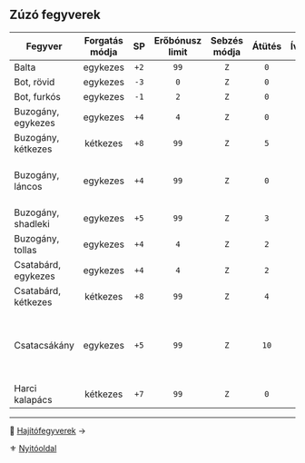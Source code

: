 ## Zúzó fegyverek

<!-- tag: md_table_fegyver_start -->

| Fegyver             | Forgatás módja |  SP  | Erőbónusz limit | Sebzés módja | Átütés | Íves | KF  | Pengehossz | KÉ  |  TÉ  |  VÉ  | Sebesség | Kategória | Speciális                                                                        |
| ------------------- |:--------------:|:----:|:---------------:|:------------:|:------:|:----:|:---:|:----------:|:---:|:----:|:----:|:--------:|:---------:| -------------------------------------------------------------------------------- |
| Balta               |    egykezes    | `+2` |      `99`       |     `Z`      |  `0`   | `0`  | `0` |    `0`     | `1` | `6`  | `1`  |   `7`    |   zúzó    |                                                                                  |
| Bot, rövid          |    egykezes    | `-3` |       `0`       |     `Z`      |  `0`   | `0`  | `0` |   `0.5`    | `6` | `9`  | `6`  |   `6`    |   zúzó    |                                                                                  |
| Bot, furkós         |    egykezes    | `-1` |       `2`       |     `Z`      |  `0`   | `0`  | `0` |    `1`     | `4` | `10` | `8`  |   `7`    |   zúzó    |                                                                                  |
| Buzogány, egykezes  |    egykezes    | `+4` |       `4`       |     `Z`      |  `0`   | `0`  | `0` |    `1`     | `4` | `12` | `8`  |   `7`    |   zúzó    |                                                                                  |
| Buzogány, kétkezes  |    kétkezes    | `+8` |      `99`       |     `Z`      |  `5`   | `0`  | `0` |   `1.5`    | `1` | `20` | `8`  |   `9`    |   zúzó    | **Erő** követelmény:`+2`                                                         |
| Buzogány, láncos    |    egykezes    | `+4` |      `99`       |     `Z`      |  `0`   | `0`  | `0` |    `1`     | `3` | `15` | `6`  |   `7`    |   zúzó    | Ellene az ellenfél Pajzs VÉ fele számít csak!                                    |
| Buzogány, shadleki  |    egykezes    | `+5` |      `99`       |     `Z`      |  `3`   | `0`  | `0` |    `1`     | `5` | `14` | `9`  |   `7`    |   zúzó    |                                                                                  |
| Buzogány, tollas    |    egykezes    | `+4` |       `4`       |     `Z`      |  `2`   | `0`  | `0` |   `0.5`    | `4` | `9`  | `4`  |   `6`    |   zúzó    |                                                                                  |
| Csatabárd, egykezes |    egykezes    | `+4` |       `4`       |     `Z`      |  `2`   | `0`  | `0` |   `0.5`    | `4` | `11` | `7`  |   `7`    |   zúzó    |                                                                                  |
| Csatabárd, kétkezes |    kétkezes    | `+8` |      `99`       |     `Z`      |  `4`   | `0`  | `0` |   `1.5`    | `4` | `18` | `10` |   `9`    |   zúzó    |                                                                                  |
| Csatacsákány        |    egykezes    | `+5` |      `99`       |     `Z`      |  `10`  | `0`  | `0` |    `1`     | `5` | `14` | `5`  |   `8`    |   zúzó    | Nagyon vérzik<br />`50%` az esély, hogy beragad és nem lehet kihúzni harc közben |
| Harci kalapács      |    kétkezes    | `+7` |      `99`       |     `Z`      |  `0`   | `0`  | `0` |   `1.5`    | `1` | `20` | `8`  |   `9`    |   zúzó    | **Erő** követelmény:`+2`                                                         |

<!-- tag: md_table_fegyver_end -->

---

🔗 [Hajítófegyverek](068_007_hajitofegyverek.md) →

⚜️ [Nyitóoldal](start.md#6-harcrendszer-%EF%B8%8F)

